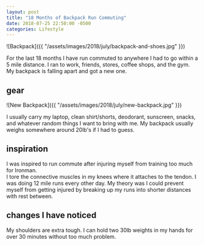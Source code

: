 ```yaml
---
layout: post
title: "18 Months of Backpack Run Commuting"
date: 2018-07-25 22:50:00 -0500
categories: Lifestyle
---
```


![Backpack]({{ "/assets/images/2018/july/backpack-and-shoes.jpg" }})

For the last 18 months I have run commuted to anywhere I had to go within a 5 mile distance. I ran to work, friends, stores, coffee shops, and the gym.
My backpack is falling apart and got a new one.

## gear
![New Backpack]({{ "/assets/images/2018/july/new-backpack.jpg" }})

I usually carry my laptop, clean shirt/shorts, deodorant, sunscreen, snacks, and whatever random things I want to bring with me. My backpack usually weighs somewhere around 20lb's if I had to guess. 

## inspiration
I was inspired to run commute after injuring myself from training too much for Ironman.  
I tore the connective muscles in my knees where it attaches to the tendon.
I was doing 12 mile runs every other day.
My theory was I could prevent myself from getting injured by breaking up my runs into shorter distances with rest between.

## changes I have noticed
My shoulders are extra tough. 
I can hold two 30lb weights in my hands for over 30 minutes without too much problem.


